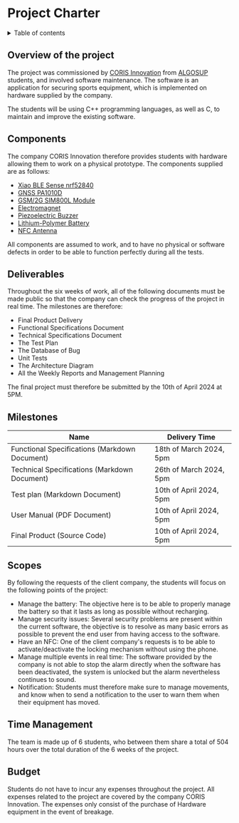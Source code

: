 # Project Charter

<details>

<summary>Table of contents</summary>

- [Project Charter](#project-charter)
  - [Overview of the project](#overview-of-the-project)
  - [Components](#components)
  - [Deliverables](#deliverables)
  - [Milestones](#milestones)
  - [Scopes](#scopes)
  - [Time Management](#time-management)
  - [Budget](#budget)

</details>

## Overview of the project

The project was commissioned by [CORIS Innovation](https://www.corisinnovation.com) from [ALGOSUP](https://algosup.com/en.html) students, and involved software maintenance. The software is an application for securing sports equipment, which is implemented on hardware supplied by the company.

The students will be using C++ programming languages, as well as C, to maintain and improve the existing software.

## Components

The company CORIS Innovation therefore provides students with hardware allowing them to work on a physical prototype. The components supplied are as follows:

- [Xiao BLE Sense nrf52840](https://wiki.seeedstudio.com/XIAO_BLE/)
- [GNSS PA1010D](https://cdn-learn.adafruit.com/assets/assets/000/084/295/original/CD_PA1010D_Datasheet_v.03.pdf?1573833002)
- [GSM/2G SIM800L Module](https://lastminuteengineers.com/sim800l-gsm-module-arduino-tutorial/?utm_content=cmp-true)
- [Electromagnet](https://www.amazon.com/Atoplee-Electric-Assembly-Solenoid-27X29X18mm/dp/B01FH1JCPU)
- [Piezoelectric Buzzer](https://www.amazon.com/Buzzer-piezoelectric-Electronic-Audible-Continuous/dp/B09XCYY7C2)
- [Lithium-Polymer Battery](http://www.fullwat.com/documentos/000497-LNK02811.pdf)
- [NFC Antenna](https://www.molex.com/en-us/products/part-detail/1462360031)

All components are assumed to work, and to have no physical or software defects in order to be able to function perfectly during all the tests.

## Deliverables

Throughout the six weeks of work, all of the following documents must be made public so that the company can check the progress of the project in real time. The milestones are therefore:

- Final Product Delivery
- Functional Specifications Document
- Technical Specifications Document
- The Test Plan
- The Database of Bug
- Unit Tests
- The Architecture Diagram
- All the Weekly Reports and Management Planning

The final project must therefore be submitted by the 10th of April 2024 at 5PM.

## Milestones

| Name | Delivery Time |
|------|---------------|
| Functional Specifications (Markdown Document) | 18th of March 2024, 5pm |
| Technical Specifications (Markdown Document) | 26th of March 2024, 5pm |
| Test plan (Markdown Document) | 10th of April 2024, 5pm |
| User Manual (PDF Document) | 10th of April 2024, 5pm |
| Final Product (Source Code) | 10th of April 2024, 5pm |

## Scopes

By following the requests of the client company, the students will focus on the following points of the project:

- Manage the battery: The objective here is to be able to properly manage the battery so that it lasts as long as possible without recharging.
- Manage security issues: Several security problems are present within the current software, the objective is to resolve as many basic errors as possible to prevent the end user from having access to the software.
- Have an NFC: One of the client company's requests is to be able to activate/deactivate the locking mechanism without using the phone.
- Manage multiple events in real time: The software provided by the company is not able to stop the alarm directly when the software has been deactivated, the system is unlocked but the alarm nevertheless continues to sound.
- Notification: Students must therefore make sure to manage movements, and know when to send a notification to the user to warn them when their equipment has moved.

## Time Management

The team is made up of 6 students, who between them share a total of 504 hours over the total duration of the 6 weeks of the project.

## Budget

Students do not have to incur any expenses throughout the project. All expenses related to the project are covered by the company CORIS Innovation. The expenses only consist of the purchase of Hardware equipment in the event of breakage.
